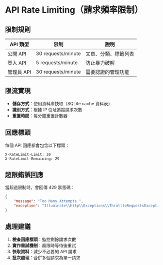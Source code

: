 # API Rate Limiting（請求頻率限制）

## 限制規則

| API 類型 | 限制 | 說明 |
|----------|------|------|
| 公開 API | 30 requests/minute | 文章、分類、標籤列表 |
| 登入 API | 5 requests/minute | 防止暴力破解 |
| 管理員 API | 30 requests/minute | 需要認證的管理功能 |

## 限流實現

- **儲存方式**：使用資料庫快取（SQLite cache 資料表）
- **識別方式**：根據 IP 位址追蹤請求次數
- **重置時間**：每分鐘重置計數器

## 回應標頭

每個 API 回應都會包含以下標頭：
```
X-RateLimit-Limit: 30
X-RateLimit-Remaining: 29
```

## 超限錯誤回應

當超過限制時，會回傳 429 狀態碼：

```json
{
    "message": "Too Many Attempts.",
    "exception": "Illuminate\\Http\\Exceptions\\ThrottleRequestsException"
}
```

## 處理建議

1. **檢查回應標頭**：監控剩餘請求次數
2. **實作重試機制**：超限時等待後重試
3. **快取資料**：減少不必要的 API 請求
4. **批次處理**：合併多個請求為單一請求 